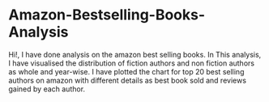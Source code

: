 # Amazon-Bestselling-Books-Analysis

Hi!, I have done analysis on the amazon best selling books. In This analysis, I have visualised the distribution of fiction authors and non fiction authors as whole and year-wise. I have plotted the chart for top 20 best selling authors on amazon with different details as best book sold and reviews gained by each author.
